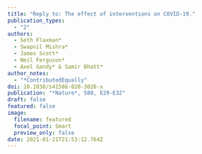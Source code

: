 ```yaml
---
title: "Reply to: The effect of interventions on COVID-19."
publication_types:
  - "2"
authors:
  - Seth Flaxman*
  - Swapnil Mishra*
  - James Scott*
  - Neil Ferguson*
  - Axel Gandy* & Samir Bhatt*
author_notes:
  - "*ContributedEqually"
doi: 10.1038/s41586-020-3026-x
publication: "*Nature*, 588, E29-E32"
draft: false
featured: false
image:
  filename: featured
  focal_point: Smart
  preview_only: false
date: 2021-01-21T21:53:12.764Z
---
```

